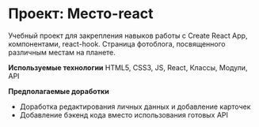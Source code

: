 # Проект: Место-react
Учебный проект для закрепления навыков работы с Create React App, компонентами, react-hook. Страница фотоблога, посвященного различным местам на планете.

**Используемые технологии**
HTML5, CSS3, JS, React, Классы, Модули, API

**Предполагаемые доработки**
* Доработка редактирования личных данных и добавление карточек
* Добавление бэкенд кода вместо использования готовых API
